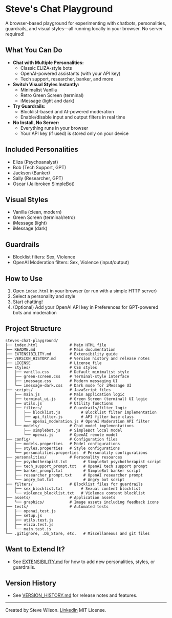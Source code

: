 # Steve's Chat Playground

A browser-based playground for experimenting with chatbots, personalities, guardrails, and visual styles—all running locally in your browser. No server required!

## What You Can Do

- **Chat with Multiple Personalities:**
  - Classic ELIZA-style bots
  - OpenAI-powered assistants (with your API key)
  - Tech support, researcher, banker, and more
- **Switch Visual Styles Instantly:**
  - Minimalist Vanilla
  - Retro Green Screen (terminal)
  - iMessage (light and dark)
- **Try Guardrails:**
  - Blocklist-based and AI-powered moderation
  - Enable/disable input and output filters in real time
- **No Install, No Server:**
  - Everything runs in your browser
  - Your API key (if used) is stored only on your device

## Included Personalities
- Eliza (Psychoanalyst)
- Bob (Tech Support, GPT)
- Jackson (Banker)
- Sally (Researcher, GPT)
- Oscar (Jailbroken SimpleBot)

## Visual Styles
- Vanilla (clean, modern)
- Green Screen (terminal/retro)
- iMessage (light)
- iMessage (dark)

## Guardrails
- Blocklist filters: Sex, Violence
- OpenAI Moderation filters: Sex, Violence (input/output)

## How to Use
1. Open `index.html` in your browser (or run with a simple HTTP server)
2. Select a personality and style
3. Start chatting!
4. (Optional) Add your OpenAI API key in Preferences for GPT-powered bots and moderation

## Project Structure

```
steves-chat-playground/
├── index.html              # Main HTML file
├── README.md               # Main documentation
├── EXTENSIBILITY.md        # Extensibility guide
├── VERSION_HISTORY.md      # Version history and release notes
├── LICENSE                 # License file
├── styles/                 # CSS styles
│   ├── vanilla.css         # Default minimalist style
│   ├── green-screen.css    # Terminal-style interface
│   ├── imessage.css        # Modern messaging UI
│   └── imessage-dark.css   # Dark mode for iMessage UI
├── scripts/                # JavaScript files
│   ├── main.js             # Main application logic
│   ├── terminal_ui.js      # Green Screen (terminal) UI logic
│   ├── utils.js            # Utility functions
│   ├── filters/            # Guardrails/filter logic
│   │   ├── blocklist.js         # Blocklist filter implementation
│   │   ├── api_filter.js        # API filter base class
│   │   └── openai_moderation.js # OpenAI Moderation API filter
│   └── models/             # Chat model implementations
│       ├── simplebot.js    # SimpleBot local model
│       └── openai.js       # OpenAI remote model
├── config/                 # Configuration files
│   ├── models.properties   # Model configurations
│   ├── styles.properties   # Style configurations
│   └── personalities.properties  # Personality configurations
├── personalities/          # Personality resources
│   ├── psychotherapist.txt       # SimpleBot psychotherapist script
│   ├── tech_support_prompt.txt   # OpenAI tech support prompt
│   ├── banker_prompt.txt         # SimpleBot banker script
│   ├── researcher_prompt.txt     # OpenAI researcher prompt
│   └── angry_bot.txt             # Angry bot script
├── filters/                # Blocklist files for guardrails
│   ├── sex_blocklist.txt        # Sexual content blocklist
│   └── violence_blocklist.txt   # Violence content blocklist
├── assets/                 # Application assets
│   └── graphics/           # Image assets including feedback icons
├── tests/                  # Automated tests
│   ├── openai.test.js
│   ├── setup.js
│   ├── utils.test.js
│   ├── eliza.test.js
│   └── main.test.js
└── .gitignore, .DS_Store, etc.   # Miscellaneous and git files
```

## Want to Extend It?
- See [EXTENSIBILITY.md](EXTENSIBILITY.md) for how to add new personalities, styles, or guardrails.

## Version History
- See [VERSION_HISTORY.md](VERSION_HISTORY.md) for release notes and features.

---

Created by Steve Wilson. [LinkedIn](https://www.linkedin.com/in/wilsonsd/)
MIT License. 